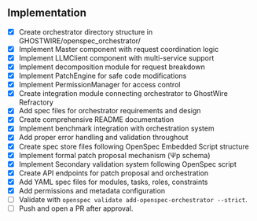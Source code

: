 ## Implementation
- [x] Create orchestrator directory structure in GHOSTWIRE/openspec_orchestrator/
- [x] Implement Master component with request coordination logic
- [x] Implement LLMClient component with multi-service support
- [x] Implement decomposition module for request breakdown
- [x] Implement PatchEngine for safe code modifications
- [x] Implement PermissionManager for access control
- [x] Create integration module connecting orchestrator to GhostWire Refractory
- [x] Add spec files for orchestrator requirements and design
- [x] Create comprehensive README documentation
- [x] Implement benchmark integration with orchestration system
- [x] Add proper error handling and validation throughout
- [x] Create spec store files following OpenSpec Embedded Script structure
- [x] Implement formal patch proposal mechanism (Ψp schema)
- [x] Implement Secondary validation system following OpenSpec script
- [x] Create API endpoints for patch proposal and orchestration
- [x] Add YAML spec files for modules, tasks, roles, constraints
- [x] Add permissions and metadata configuration
- [ ] Validate with `openspec validate add-openspec-orchestrator --strict`.
- [ ] Push and open a PR after approval.
